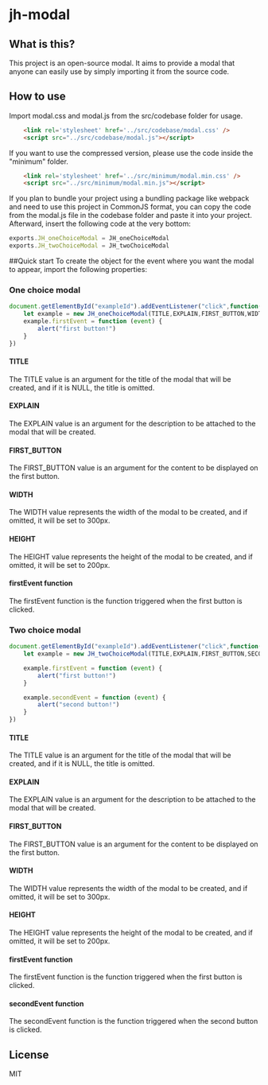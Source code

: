 # jh-modal

## What is this?
This project is an open-source modal. It aims to provide a modal that anyone can easily use by simply importing it from the source code.

## How to use

Import modal.css and modal.js from the src/codebase folder for usage.
```html
    <link rel='stylesheet' href='../src/codebase/modal.css' />
    <script src="../src/codebase/modal.js"></script>
```

If you want to use the compressed version, please use the code inside the "minimum" folder.
```html
    <link rel='stylesheet' href='../src/minimum/modal.min.css' />
    <script src="../src/minimum/modal.min.js"></script>
```


If you plan to bundle your project using a bundling package like webpack and need to use this project in CommonJS format, you can copy the code from the modal.js file in the codebase folder and paste it into your project. Afterward, insert the following code at the very bottom:
```javascript
exports.JH_oneChoiceModal = JH_oneChoiceModal
exports.JH_twoChoiceModal = JH_twoChoiceModal
```

##Quick start
To create the object for the event where you want the modal to appear, import the following properties:
### One choice modal
```javascript
document.getElementById("exampleId").addEventListener("click",function(event){
	let example = new JH_oneChoiceModal(TITLE,EXPLAIN,FIRST_BUTTON,WIDTH,HEIGHT)
    example.firstEvent = function (event) {
	    alert("first button!")
    }
})
```

#### TITLE
The TITLE value is an argument for the title of the modal that will be created, and if it is NULL, the title is omitted.

#### EXPLAIN
The EXPLAIN value is an argument for the description to be attached to the modal that will be created.

#### FIRST_BUTTON
The FIRST_BUTTON value is an argument for the content to be displayed on the first button.

#### WIDTH
The WIDTH value represents the width of the modal to be created, and if omitted, it will be set to 300px.

#### HEIGHT
The HEIGHT value represents the height of the modal to be created, and if omitted, it will be set to 200px.

#### firstEvent function
The firstEvent function is the function triggered when the first button is clicked.


### Two choice modal
```javascript
document.getElementById("exampleId").addEventListener("click",function(event){
	let example = new JH_twoChoiceModal(TITLE,EXPLAIN,FIRST_BUTTON,SECOND_BUTTON,WIDTH,HEIGHT)

    example.firstEvent = function (event) {
        alert("first button!")
    }

    example.secondEvent = function (event) {
        alert("second button!")
    }
})
```
#### TITLE
The TITLE value is an argument for the title of the modal that will be created, and if it is NULL, the title is omitted.

#### EXPLAIN
The EXPLAIN value is an argument for the description to be attached to the modal that will be created.

#### FIRST_BUTTON
The FIRST_BUTTON value is an argument for the content to be displayed on the first button.

#### WIDTH
The WIDTH value represents the width of the modal to be created, and if omitted, it will be set to 300px.

#### HEIGHT
The HEIGHT value represents the height of the modal to be created, and if omitted, it will be set to 200px.

#### firstEvent function
The firstEvent function is the function triggered when the first button is clicked.

#### secondEvent function
The secondEvent function is the function triggered when the second button is clicked.

## License

MIT